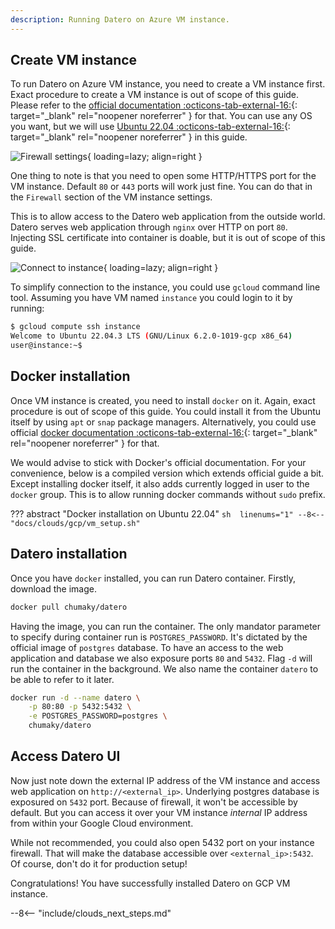 ```yaml
---
description: Running Datero on Azure VM instance.
---
```


## Create VM instance
To run Datero on Azure VM instance, you need to create a VM instance first.
Exact procedure to create a VM instance is out of scope of this guide.
Please refer to the [official documentation :octicons-tab-external-16:](https://learn.microsoft.com/en-us/azure/virtual-machines/){: target="_blank" rel="noopener noreferrer" } for that.
You can use any OS you want, but we will use [Ubuntu 22.04 :octicons-tab-external-16:](https://learn.microsoft.com/en-us/azure/virtual-machines/linux/quick-create-portal?tabs=ubuntu){: target="_blank" rel="noopener noreferrer" } in this guide.

![Firewall settings](../../images/clouds/gcp/firewall.jpg){ loading=lazy; align=right }

One thing to note is that you need to open some HTTP/HTTPS port for the VM instance.
Default `80` or `443` ports will work just fine.
You can do that in the `Firewall` section of the VM instance settings.

This is to allow access to the Datero web application from the outside world.
Datero serves web application through `nginx` over HTTP on port `80`.
Injecting SSL certificate into container is doable, but it is out of scope of this guide.

![Connect to instance](../../images/clouds/gcp/instance.jpg){ loading=lazy; align=right }

To simplify connection to the instance, you could use `gcloud` command line tool.
Assuming you have VM named `instance` you could login to it by running:
```sh
$ gcloud compute ssh instance
Welcome to Ubuntu 22.04.3 LTS (GNU/Linux 6.2.0-1019-gcp x86_64)
user@instance:~$ 
```


## Docker installation
Once VM instance is created, you need to install `docker` on it.
Again, exact procedure is out of scope of this guide.
You could install it from the Ubuntu itself by using `apt` or `snap` package managers.
Alternatively, you could use official [docker documentation :octicons-tab-external-16:](https://docs.docker.com/engine/install/ubuntu/#install-using-the-repository){: target="_blank" rel="noopener noreferrer" } for that.

We would advise to stick with Docker's official documentation.
For your convenience, below is a compiled version which extends official guide a bit.
Except installing docker itself, it also adds currently logged in user to the `docker` group.
This is to allow running docker commands without `sudo` prefix.

??? abstract "Docker installation on Ubuntu 22.04"
    ```sh  linenums="1"
    --8<-- "docs/clouds/gcp/vm_setup.sh"
    ```


## Datero installation
Once you have `docker` installed, you can run Datero container.
Firstly, download the image.
```sh
docker pull chumaky/datero
```

Having the image, you can run the container.
The only mandator parameter to specify during container run is `POSTGRES_PASSWORD`.
It's dictated by the official image of `postgres` database.
To have an access to the web application and database we also exposure ports `80` and `5432`.
Flag `-d` will run the container in the background.
We also name the container `datero` to be able to refer to it later.

``` sh
docker run -d --name datero \
    -p 80:80 -p 5432:5432 \
    -e POSTGRES_PASSWORD=postgres \
    chumaky/datero
```

## Access Datero UI
Now just note down the external IP address of the VM instance and access web application on `http://<external_ip>`.
Underlying postgres database is exposured on `5432` port.
Because of firewall, it won't be accessible by default. 
But you can access it over your VM instance _internal_ IP address from within your Google Cloud environment.

While not recommended, you could also open 5432 port on your instance firewall.
That will make the database accessible over `<external_ip>:5432`.
Of course, don't do it for production setup!

Congratulations! You have successfully installed Datero on GCP VM instance.

--8<-- "include/clouds_next_steps.md"